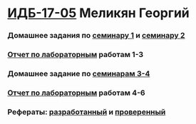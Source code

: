 # [ИДБ-17-05](https://github.com/stankin/design-part-1/wiki/list-idb-17-05) Меликян Георгий 

### Домашнее задания по [семинару 1](https://github.com/stankin/design-part-1/wiki/sem1#%D0%98%D0%94%D0%91-17-05) и [семинару 2](https://github.com/stankin/design-part-1/wiki/sem2#%D0%98%D0%94%D0%91-17-05)

### [Отчет по лабораторным](https://github.com/Kikucha/Kikucha.github.io/wiki/%D0%9B%D0%B0%D0%B1%D0%BE%D1%80%D0%B0%D1%82%D0%BE%D1%80%D0%BD%D1%8B%D0%B5-%D1%80%D0%B0%D0%B1%D0%BE%D1%82%D1%8B-1-3) работам 1-3

### Домашнее задание по [семинарам 3-4](https://github.com/Kikucha/Kikucha.github.io/wiki/%D0%94%D0%B5%D0%BB%D0%BE%D0%B2%D0%B0%D1%8F-%D0%B8%D0%B3%D1%80%D0%B0) 

### [Отчет по лабораторным]() работам 4-6

### Рефераты: [разработанный]() и [проверенный]()
